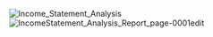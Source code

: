 ![Income_Statement_Analysis](https://socialify.git.ci/adnan760/Income_Statement_Analysis/image?description=1&font=Rokkitt&logo=https%3A%2F%2Fwww.svgrepo.com%2Fshow%2F313344%2Fstatistics.svg&name=1&pattern=Charlie%20Brown&theme=Light)
![IncomeStatement_Analysis_Report_page-0001edit](https://github.com/adnan760/Income_Statement_Analysis/assets/94967712/88e9a728-ef6a-49b4-b1a0-18606385f2ec)
